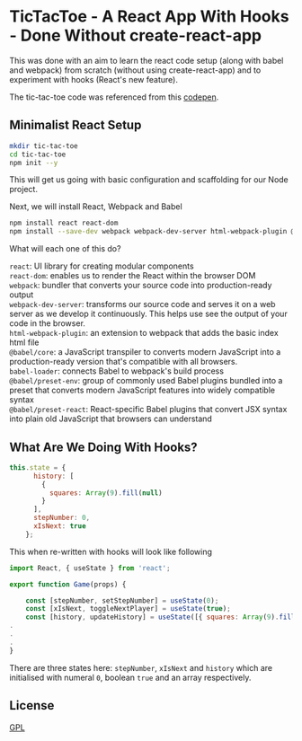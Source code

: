 # TicTacToe - A React App With Hooks - Done Without create-react-app

This was done with an aim to learn the react code setup (along with babel and webpack) from scratch (without using create-react-app) and to experiment with hooks (React's new feature).

The tic-tac-toe code was referenced from this [codepen](https://codepen.io/gaearon/pen/oWWQNa).
## Minimalist React Setup

```bash
mkdir tic-tac-toe
cd tic-tac-toe
npm init --y
```
This will get us going with basic configuration and scaffolding for our Node project.

Next, we will install React, Webpack and Babel

```bash
npm install react react-dom
npm install --save-dev webpack webpack-dev-server html-webpack-plugin @babel/core babel-loader @babel/preset-env @babel/preset-react
```
What will each one of this do?

`react`: UI library for creating modular components\
`react-dom`: enables us to render the React within the browser DOM\
`webpack`: bundler that converts your source code into production-ready output\
`webpack-dev-server`: transforms our source code and serves it on a web server as we develop it continuously. This helps use see the output of your code in the browser.\
`html-webpack-plugin`: an extension to webpack that adds the basic index html file\
`@babel/core`: a JavaScript transpiler to converts modern JavaScript into a production-ready version that's compatible with all browsers.\
`babel-loader`: connects Babel to webpack's build process\
`@babel/preset-env`: group of commonly used Babel plugins bundled into a preset that converts modern JavaScript features into widely compatible syntax\
`@babel/preset-react`: React-specific Babel plugins that convert JSX syntax into plain old JavaScript that browsers can understand

## What Are We Doing With Hooks?
```javascript
this.state = {
      history: [
        {
          squares: Array(9).fill(null)
        }
      ],
      stepNumber: 0,
      xIsNext: true
    };
```
This when re-written with hooks will look like following
```javascript
import React, { useState } from 'react';

export function Game(props) {

    const [stepNumber, setStepNumber] = useState(0);
    const [xIsNext, toggleNextPlayer] = useState(true);
    const [history, updateHistory] = useState([{ squares: Array(9).fill(null) }]);
.
.
.
}
```

There are three states here: `stepNumber`, `xIsNext` and `history` which are initialised with numeral `0`, boolean `true` and an array respectively.



## License
[GPL](LICENSE)